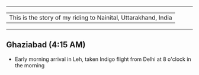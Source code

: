 
---

| |
| :--- |
| This is the story of my riding to Nainital, Uttarakhand, India|

---

##  Ghaziabad (4:15 AM)
* Early morning arrival in Leh, taken Indigo flight from Delhi at 8 o'clock in the morning